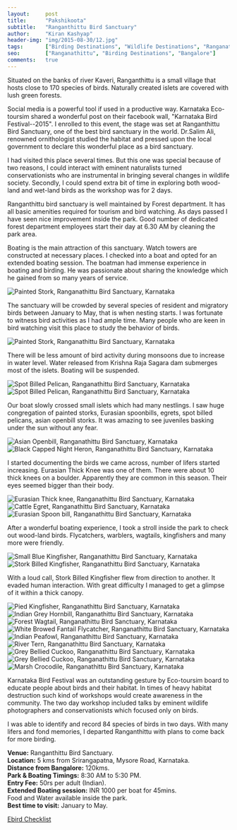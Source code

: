 ```yaml
---
layout:     post
title:      "Pakshikoota"
subtitle:   "Ranganthittu Bird Sanctuary"
author:     "Kiran Kashyap"
header-img: "img/2015-08-30/12.jpg"
tags:       ["Birding Destinations", "Wildlife Destinations", "Ranganathittu"]
seo:		["Ranganathittu", "Birding Destinations", "Bangalore"]
comments:   true
---
```


<p>Situated on the banks of river Kaveri, Ranganthittu is a small village that hosts close to 170 species of birds. Naturally created islets are covered with lush green forests.</p>

<p>Social media is a powerful tool if used in a productive way. Karnataka Eco-toursim shared a wonderful post on their facebook wall, "Karnataka Bird Festival--2015". I enrolled to this event, the stage was set at Ranganthittu Bird Sanctuary, one of the best bird sanctuary in the world. Dr.Salim Ali, renowned ornithologist studied the habitat and pressed upon the local government to declare this wonderful place as a bird sanctuary.</p>

<p>I had visited this place several times. But this one was special because of two reasons, I could interact with eminent naturalists turned conservationists who are instrumental in bringing several changes in wildlife society. Secondly, I could spend extra bit of time in exploring both wood-land and wet-land birds as the workshop was for 2 days.</p>

<p>Ranganthittu bird sanctuary is well maintained by Forest department. It has all basic amenities required for tourism and bird watching. As days passed I have seen nice improvement inside the park. Good number of dedicated forest department employees start their day at 6.30 AM by cleaning the park area.</p> 

<p>Boating is the main attraction of this sanctuary. Watch towers are constructed at necessary places. I checked into a boat and opted for an extended boating session. The boatman had immense experience in boating and birding. He was passionate about sharing the knowledge which he gained from so many years of service.</p>

<img src="{{ site.baseurl }}/img/2015-08-30/1.JPG" alt="Painted Stork, Ranganathittu Bird Sanctuary, Karnataka">

<p>The sanctuary will be crowded by several species of resident and migratory birds between January to May, that is when nesting starts. I was fortunate to witness bird activities as I had ample time. Many people who are keen in bird watching visit this place to study the behavior of birds.</p>

<img src="{{ site.baseurl }}/img/2015-08-30/2.jpg" alt="Painted Stork, Ranganathittu Bird Sanctuary, Karnataka">

<p>There will be less amount of bird activity during monsoons due to increase in water level. Water released from Krishna Raja Sagara dam submerges most of the islets. Boating will be suspended.</p>

<img src="{{ site.baseurl }}/img/2015-08-30/3.jpg" alt="Spot Billed Pelican, Ranganathittu Bird Sanctuary, Karnataka">
<img src="{{ site.baseurl }}/img/2015-08-30/4.JPG" alt="Spot Billed Pelican, Ranganathittu Bird Sanctuary, Karnataka">

<p>Our boat slowly crossed small islets which had many nestlings. I saw huge congregation of painted storks, Eurasian spoonbills, egrets, spot billed pelicans, asian openbill storks. It was amazing to see juveniles basking under the sun without any fear.</p>

<img src="{{ site.baseurl }}/img/2015-08-30/5.JPG" alt="Asian Openbill, Ranganathittu Bird Sanctuary, Karnataka">
<img src="{{ site.baseurl }}/img/2015-08-30/6.JPG" alt="Black Capped Night Heron, Ranganathittu Bird Sanctuary, Karnataka">

<p>I started documenting the birds we came across, number of lifers started increasing. Eurasian Thick Knee was one of them. There were about 10 thick knees on a boulder. Apparently they are common in this season. Their eyes seemed bigger than their body.</p>

<img src="{{ site.baseurl }}/img/2015-08-30/7.JPG" alt="Eurasian Thick knee, Ranganathittu Bird Sanctuary, Karnataka">
<img src="{{ site.baseurl }}/img/2015-08-30/8.jpg" alt="Cattle Egret, Ranganathittu Bird Sanctuary, Karnataka">
<img src="{{ site.baseurl }}/img/2015-08-30/9.JPG" alt="Eurasian Spoon bill, Ranganathittu Bird Sanctuary, Karnataka">

<p>After a wonderful boating experience, I took a stroll inside the park to check out wood-land birds. Flycatchers, warblers, wagtails, kingfishers and many more were friendly.</p>

<img src="{{ site.baseurl }}/img/2015-08-30/10.JPG" alt="Small Blue Kingfisher, Ranganathittu Bird Sanctuary, Karnataka">
<img src="{{ site.baseurl }}/img/2015-08-30/11.JPG" alt="Stork Billed Kingfisher, Ranganathittu Bird Sanctuary, Karnataka">

<p>With a loud call, Stork Billed Kingfisher flew from direction to another. It evaded human interaction. With great difficulty I managed to get a glimpse of it within a thick canopy.</p>

<img src="{{ site.baseurl }}/img/2015-08-30/12.jpg" alt="Pied Kingfisher, Ranganathittu Bird Sanctuary, Karnataka">
<img src="{{ site.baseurl }}/img/2015-08-30/13.JPG" alt="Indian Grey Hornbill, Ranganathittu Bird Sanctuary, Karnataka">
<img src="{{ site.baseurl }}/img/2015-08-30/14.JPG" alt="Forest Wagtail, Ranganathittu Bird Sanctuary, Karnataka">
<img src="{{ site.baseurl }}/img/2015-08-30/15.JPG" alt="White Browed Fantail Flycatcher, Ranganathittu Bird Sanctuary, Karnataka">
<img src="{{ site.baseurl }}/img/2015-08-30/16.JPG" alt="Indian Peafowl, Ranganathittu Bird Sanctuary, Karnataka">
<img src="{{ site.baseurl }}/img/2015-08-30/17.JPG" alt="River Tern, Ranganathittu Bird Sanctuary, Karnataka">
<img src="{{ site.baseurl }}/img/2015-08-30/18.jpg" alt="Grey Bellied Cuckoo, Ranganathittu Bird Sanctuary, Karnataka">
<img src="{{ site.baseurl }}/img/2015-08-30/19.jpg" alt="Grey Bellied Cuckoo, Ranganathittu Bird Sanctuary, Karnataka">
<img src="{{ site.baseurl }}/img/2015-08-30/20.JPG" alt="Marsh Crocodile, Ranganathittu Bird Sanctuary, Karnataka">

<p>Karnataka Bird Festival was an outstanding gesture by Eco-toursim board to educate people about birds and their habitat. In times of heavy habitat destruction such kind of workshops would create awareness in the community. The two day workshop included talks by eminent wildlife photographers and conservationists which focused only on birds.</p>

<p>I was able to identify and record 84 species of birds in two days. With many lifers and fond memories, I departed Ranganthittu with plans to come back for more birding.</p>

<p>
<strong>Venue:</strong> Ranganthittu Bird Sanctuary.<br>
<strong>Location:</strong> 5 kms from Srirangapatna, Mysore Road, Karnataka.<br>
<strong>Distance from Bangalore:</strong> 120kms.<br>
<strong>Park & Boating Timings:</strong> 8:30 AM to 5:30 PM. <br>
<strong>Entry Fee:</strong> 50rs per adult (Indian). <br>
<strong>Extended Boating session:</strong> INR 1000 per boat for 45mins. <br>
Food and Water available inside the park. <br>
<strong>Best time to visit:</strong> January to May. <br>
</p>

<p><a href="http://ebird.org/ebird/view/checklist?subID=S22592484">Ebird Checklist</a> </p>




